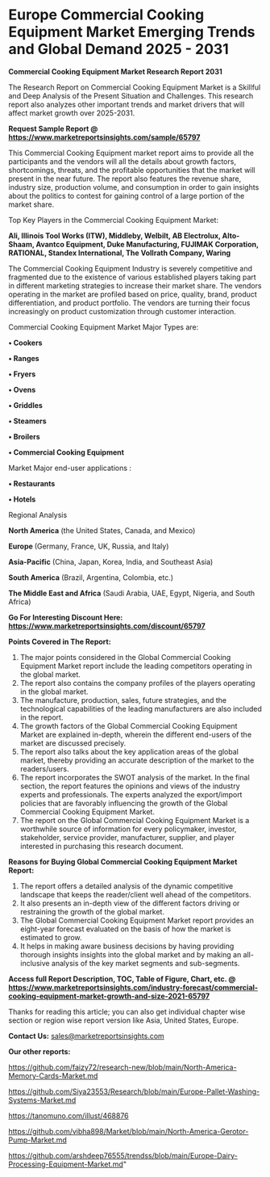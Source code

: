 # Europe Commercial Cooking Equipment Market Emerging Trends and Global Demand 2025 - 2031

<strong>Commercial Cooking Equipment Market Research Report 2031</strong>

The Research Report on Commercial Cooking Equipment Market is a Skillful and Deep Analysis of the Present Situation and Challenges. This research report also analyzes other important trends and market drivers that will affect market growth over 2025-2031.

<strong>Request Sample Report @ <a href=https://www.marketreportsinsights.com/sample/65797>https://www.marketreportsinsights.com/sample/65797</a></strong>

This Commercial Cooking Equipment market report aims to provide all the participants and the vendors will all the details about growth factors, shortcomings, threats, and the profitable opportunities that the market will present in the near future. The report also features the revenue share, industry size, production volume, and consumption in order to gain insights about the politics to contest for gaining control of a large portion of the market share.

Top Key Players in the Commercial Cooking Equipment Market:

<strong>Ali, Illinois Tool Works (ITW), Middleby, Welbilt, AB Electrolux, Alto-Shaam, Avantco Equipment, Duke Manufacturing, FUJIMAK Corporation, RATIONAL, Standex International, The Vollrath Company, Waring</strong>

The Commercial Cooking Equipment Industry is severely competitive and fragmented due to the existence of various established players taking part in different marketing strategies to increase their market share. The vendors operating in the market are profiled based on price, quality, brand, product differentiation, and product portfolio. The vendors are turning their focus increasingly on product customization through customer interaction.

Commercial Cooking Equipment Market Major Types are:

<strong>• Cookers

• Ranges

• Fryers

• Ovens

• Griddles

• Steamers

• Broilers

• Commercial Cooking Equipment</strong>

Market Major end-user applications :

<strong>• Restaurants

• Hotels</strong>

Regional Analysis

</u><strong><b>North America</b></strong> (the United States, Canada, and Mexico)

<strong><b>Europe </b></strong>(Germany, France, UK, Russia, and Italy)

<strong><b>Asia-Pacific</b></strong> (China, Japan, Korea, India, and Southeast Asia)

<strong><b>South America</b></strong> (Brazil, Argentina, Colombia, etc.)

<strong><b>The Middle East and Africa</b></strong> (Saudi Arabia, UAE, Egypt, Nigeria, and South Africa)

<strong>Go For Interesting Discount Here: <a href=https://www.marketreportsinsights.com/discount/65797>https://www.marketreportsinsights.com/discount/65797</a></strong>

<strong>Points Covered in The Report:</strong>
<ol>
  <li>The major points considered in the Global Commercial Cooking Equipment Market report include the leading competitors operating in the global market.</li>
  <li>The report also contains the company profiles of the players operating in the global market.</li>
  <li>The manufacture, production, sales, future strategies, and the technological capabilities of the leading manufacturers are also included in the report.</li>
  <li>The growth factors of the Global Commercial Cooking Equipment Market are explained in-depth, wherein the different end-users of the market are discussed precisely.</li>
  <li>The report also talks about the key application areas of the global market, thereby providing an accurate description of the market to the readers/users.</li>
  <li>The report incorporates the SWOT analysis of the market. In the final section, the report features the opinions and views of the industry experts and professionals. The experts analyzed the export/import policies that are favorably influencing the growth of the Global Commercial Cooking Equipment Market.</li>
  <li>The report on the Global Commercial Cooking Equipment Market is a worthwhile source of information for every policymaker, investor, stakeholder, service provider, manufacturer, supplier, and player interested in purchasing this research document.</li>
</ol>
<strong>Reasons for Buying Global Commercial Cooking Equipment Market Report:</strong>

<ol>
  <li>The report offers a detailed analysis of the dynamic competitive landscape that keeps the reader/client well ahead of the competitors.</li>
  <li>It also presents an in-depth view of the different factors driving or restraining the growth of the global market.</li>
  <li>The Global Commercial Cooking Equipment Market report provides an eight-year forecast evaluated on the basis of how the market is estimated to grow.</li>
  <li>It helps in making aware business decisions by having providing thorough insights insights into the global market and by making an all-inclusive analysis of the key market segments and sub-segments.</li>
</ol>
<strong>Access full Report Description, TOC, Table of Figure, Chart, etc. @ <a href=https://www.marketreportsinsights.com/industry-forecast/commercial-cooking-equipment-market-growth-and-size-2021-65797>https://www.marketreportsinsights.com/industry-forecast/commercial-cooking-equipment-market-growth-and-size-2021-65797</a></strong>


Thanks for reading this article; you can also get individual chapter wise section or region wise report version like Asia, United States, Europe.

<strong>Contact Us:</strong>
sales@marketreportsinsights.com

<strong>Our other reports:</strong>

<a href=https://github.com/faizy72/research-new/blob/main/North-America-Memory-Cards-Market.md>https://github.com/faizy72/research-new/blob/main/North-America-Memory-Cards-Market.md</a>

<a href=https://github.com/Siya23553/Research/blob/main/Europe-Pallet-Washing-Systems-Market.md>https://github.com/Siya23553/Research/blob/main/Europe-Pallet-Washing-Systems-Market.md</a>

<a href=https://tanomuno.com/illust/468876>https://tanomuno.com/illust/468876</a>

<a href=https://github.com/vibha898/Market/blob/main/North-America-Gerotor-Pump-Market.md>https://github.com/vibha898/Market/blob/main/North-America-Gerotor-Pump-Market.md</a>

<a href=https://github.com/arshdeep76555/trendss/blob/main/Europe-Dairy-Processing-Equipment-Market.md>https://github.com/arshdeep76555/trendss/blob/main/Europe-Dairy-Processing-Equipment-Market.md</a>"
